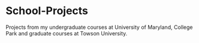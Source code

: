 # School-Projects
Projects from my undergraduate courses at University of Maryland, College Park and graduate courses at Towson University.
